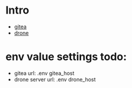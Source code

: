 # Intro

- [gitea](https://gitea.io/en-us/)
- [drone](https://drone.io/)



# env value settings todo: 

- gitea url: .env gitea_host
- drone server url: .env drone_host